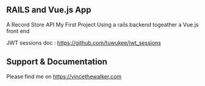 ## RAILS and Vue.js App

A Record Store API
My First Project Using a rails backend togeather a Vue.js front end

JWT sessions doc : https://github.com/tuwukee/jwt_sessions



## Support & Documentation

Please find me on https://vincethewalker.com 
